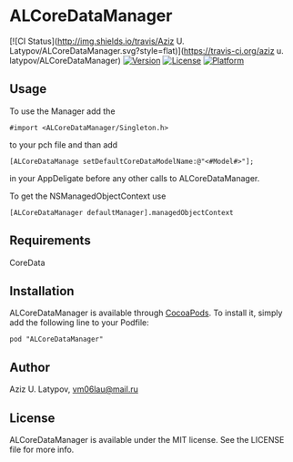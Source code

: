 # ALCoreDataManager

[![CI Status](http://img.shields.io/travis/Aziz U. Latypov/ALCoreDataManager.svg?style=flat)](https://travis-ci.org/aziz u. latypov/ALCoreDataManager)
[![Version](https://img.shields.io/cocoapods/v/ALCoreDataManager.svg?style=flat)](http://cocoadocs.org/docsets/ALCoreDataManager)
[![License](https://img.shields.io/cocoapods/l/ALCoreDataManager.svg?style=flat)](http://cocoadocs.org/docsets/ALCoreDataManager)
[![Platform](https://img.shields.io/cocoapods/p/ALCoreDataManager.svg?style=flat)](http://cocoadocs.org/docsets/ALCoreDataManager)

## Usage

To use the Manager add the 
```objc
#import <ALCoreDataManager/Singleton.h>
```
to your pch file and than add
```objc
[ALCoreDataManage setDefaultCoreDataModelName:@"<#Model#>"];
```
in your AppDeligate before any other calls to ALCoreDataManager.

To get the NSManagedObjectContext use
```objc
[ALCoreDataManager defaultManager].managedObjectContext
```

## Requirements

CoreData

## Installation

ALCoreDataManager is available through [CocoaPods](http://cocoapods.org). To install
it, simply add the following line to your Podfile:

    pod "ALCoreDataManager"

## Author

Aziz U. Latypov, vm06lau@mail.ru

## License

ALCoreDataManager is available under the MIT license. See the LICENSE file for more info.

